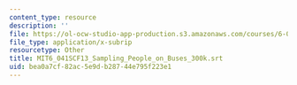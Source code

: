 ```yaml
---
content_type: resource
description: ''
file: https://ol-ocw-studio-app-production.s3.amazonaws.com/courses/6-041sc-probabilistic-systems-analysis-and-applied-probability-fall-2013/bea0a7cf82ac5e9db28744e795f223e1_MIT6_041SCF13_Sampling_People_on_Buses_300k.vtt
file_type: application/x-subrip
resourcetype: Other
title: MIT6_041SCF13_Sampling_People_on_Buses_300k.srt
uid: bea0a7cf-82ac-5e9d-b287-44e795f223e1
---
```

